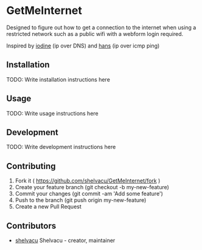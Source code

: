 # GetMeInternet

Designed to figure out how to get a connection to the internet when using a restricted network such as a public wifi with a webform login required.

Inspired by [iodine](http://code.kryo.se/iodine/) (ip over DNS) and [hans](http://code.gerade.org/hans/) (ip over icmp ping)

## Installation

TODO: Write installation instructions here

## Usage

TODO: Write usage instructions here

## Development

TODO: Write development instructions here

## Contributing

1. Fork it ( https://github.com/shelvacu/GetMeInternet/fork )
2. Create your feature branch (git checkout -b my-new-feature)
3. Commit your changes (git commit -am 'Add some feature')
4. Push to the branch (git push origin my-new-feature)
5. Create a new Pull Request

## Contributors

- [shelvacu](https://github.com/shelvacu) Shelvacu - creator, maintainer
